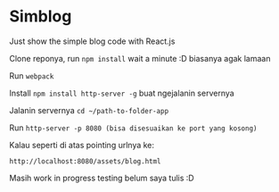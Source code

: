 # Simblog
Just show the simple blog code with React.js

Clone reponya, run `npm install` wait a minute :D biasanya agak lamaan

Run `webpack`

Install `npm install http-server -g` buat ngejalanin servernya

Jalanin servernya `cd ~/path-to-folder-app`

Run `http-server -p 8080 (bisa disesuaikan ke port yang kosong)`

Kalau seperti di atas pointing urlnya ke:

`http://localhost:8080/assets/blog.html`

Masih work in progress testing belum saya tulis :D
